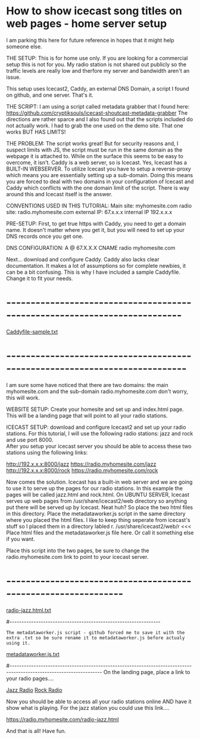 # How to show icecast song titles on web pages - home server setup

I am parking this here for future reference in hopes that it might help someone else. 

THE SETUP: This is for home use only. If you are looking for a commercial setup this is not for you. 
My radio station is not shared out publicly so the traffic levels are really low and therfore my server and bandwidth aren't an issue. 

This setup uses Icecast2, Caddy, an external DNS Domain, a script I found on github, and one server. That's it. 

THE SCRIPT: I am using a script called metadata grabber that I found here: https://github.com/cryptiksouls/icecast-shoutcast-metadata-grabber
The directions are rather sparce and I also found out that the scripts included do not actually work. 
I had to grab the one used on the demo site. That one works BUT HAS LIMITS!

THE PROBLEM: The script works great! But for security reasons and, I suspect limits with JS, the script must be run in the 
same domain as the webpage it is attached to. While on the surface this seems to be easy to overcome, it isn't. 
Caddy is a web server, so is Icecast. Yes, Icecast has a BUILT-IN WEBSERVER. 
To utilize Icecast you have to setup a reverse-proxy which means you are essentially setting up a sub-domain. 
Doing this means you are forced to deal with two domains in your configuration of Icecast and Caddy which conflicts with the one domain limit of the script. 
There is way around this and Icecast itself is the answer. 

CONVENTIONS USED IN THIS TUTORIAL: 
    Main site:  myhomesite.com
    radio site: radio.myhomesite.com
    external IP: 67.x.x.x
    internal IP  192.x.x.x
    
PRE-SETUP: First, to get true https with Caddy, you need to get a domain name. 
It doesn't matter where you get it, but you will need to set up your DNS records once you get one. 

DNS CONFIGURATION: 
    A          @           67.X.X.X
    CNAME       radio       myhomesite.com

Next... download and configure  Caddy. 
Caddy also lacks clear documentation. It makes a lot of assumptions so for complete newbies, it can be a bit confusing. 
This is why I have included a sample Caddyfile. Change it to fit your needs. 
# --------------------------------------------------------------------------
[Caddyfile-sample.txt](https://github.com/Syndicoon/electric-nachos/files/7433973/Caddyfile-sample.txt)

# ---------------------------------------------------------------------------

I am sure some have noticed that there are two domains: the main myhomesite.com and the sub-domain radio.myhomesite.com don't worry, this will work.

WEBSITE SETUP: Create your homesite and set up and index.html page. This will be a landing page that will point to all your radio stations. 

ICECAST SETUP: download and configure Icecast2 and set up your radio stations. For this tutorial, I will use the following radio stations: jazz and rock and use port 8000.  
After you setup your icecast server you should be able to access these two stations using the following links: 

http://192.x.x.x:8000/jazz      https://radio.myhomesite.com/jazz
http://192.x.x.x:8000/rock      https://radio.myhomesite.com/rock

Now comes the solution. Icecast has a built-in web server and we are going to use it to serve up the pages for our radio stations. 
In this example the pages will be called jazz.html and rock.html. 
On UBUNTU SERVER, Icecast serves up web pages from /usr/share/icecast2/web directory so anything put there will be served up by Icecast. Neat huh?
So place the two html files in this directory. 
Place the metadataworker.js script in the same directory where you placed the html files.
I like to keep thing seperate from icecast's stuff so I placed them in a directory labled r. 
/usr/share/icecast2/web/r   <<< Place html files and the metadataworker.js file here. Or call it something else if you want. 

Place this script into the two pages, be sure to change the radio.myhomesite.com link to point to your icecast server. 
# --------------------------------------------------------------
[radio-jazz.html.txt](https://github.com/Syndicoon/electric-nachos/files/7433999/radio-jazz.html.txt)


#---------------------------------------------------------------
    
    The metadataworker.js script - github forced me to save it with the extra .txt so be sure rename it to metadataworker.js before actualy using it.
    
[metadataworker.js.txt](https://github.com/Syndicoon/electric-nachos/files/7434016/metadataworker.js.txt)

#--------------------------------------------------------------------------------------------------------------------
On the landing page, place a link to your radio pages....

 <a href="https://radio.myhomesite.com/jazz.html">Jazz Radio</a>
 <a href="https://radio.myhomesite.com/rock.html">Rock Radio</a>
 
 Now you should be able to access all your radio stations online AND have it show what is playing. 
 For the jazz station you could use this link....
 
 https://radio.myhomesite.com/radio-jazz.html
 
 And that is all! Have fun. 
